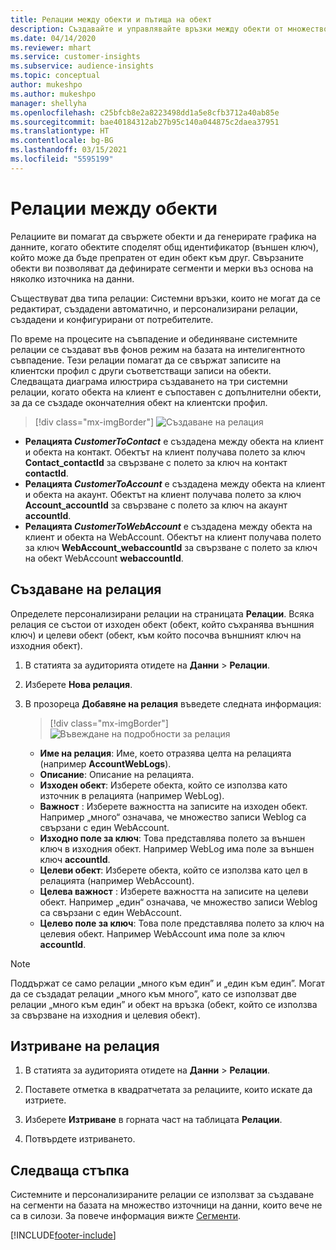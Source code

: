 ```yaml
---
title: Релации между обекти и пътища на обект
description: Създавайте и управлявайте връзки между обекти от множество източници на данни.
ms.date: 04/14/2020
ms.reviewer: mhart
ms.service: customer-insights
ms.subservice: audience-insights
ms.topic: conceptual
author: mukeshpo
ms.author: mukeshpo
manager: shellyha
ms.openlocfilehash: c25bfcb8e2a8223498dd1a5e8cfb3712a40ab85e
ms.sourcegitcommit: bae40184312ab27b95c140a044875c2daea37951
ms.translationtype: HT
ms.contentlocale: bg-BG
ms.lasthandoff: 03/15/2021
ms.locfileid: "5595199"
---
```

# <a name="relationships-between-entities"></a>Релации между обекти

Релациите ви помагат да свържете обекти и да генерирате графика на данните, когато обектите споделят общ идентификатор (външен ключ), който може да бъде препратен от един обект към друг. Свързаните обекти ви позволяват да дефинирате сегменти и мерки въз основа на няколко източника на данни.

Съществуват два типа релации: Системни връзки, които не могат да се редактират, създадени автоматично, и персонализирани релации, създадени и конфигурирани от потребителите.

По време на процесите на съвпадение и обединяване системните релации се създават във фонов режим на базата на интелигентното съвпадение. Тези релации помагат да се свържат записите на клиентски профил с други съответстващи записи на обекти. Следващата диаграма илюстрира създаването на три системни релации, когато обекта на клиент е съпоставен с допълнителни обекти, за да се създаде окончателния обект на клиентски профил.

> [!div class="mx-imgBorder"]
> ![Създаване на релация](media/relationships-entities-merge.png "Създаване на релация")

- **Релацията *CustomerToContact*** е създадена между обекта на клиент и обекта на контакт. Обектът на клиент получава полето за ключ **Contact_contactId** за свързване с полето за ключ на контакт **contactId**.
- **Релацията *CustomerToAccount*** е създадена между обекта на клиент и обекта на акаунт. Обектът на клиент получава полето за ключ **Account_accountId** за свързване с полето за ключ на акаунт **accountId**.
- **Релацията *CustomerToWebAccount*** е създадена между обекта на клиент и обекта на WebAccount. Обектът на клиент получава полето за ключ **WebAccount_webaccountId** за свързване с полето за ключ на обект WebAccount **webaccountId**.

## <a name="create-a-relationship"></a>Създаване на релация

Определете персонализирани релации на страницата **Релации**. Всяка релация се състои от изходен обект (обект, който съхранява външния ключ) и целеви обект (обект, към който посочва външният ключ на изходния обект).

1. В статията за аудиторията отидете на **Данни** > **Релации**.

2. Изберете **Нова релация**.

3. В прозореца **Добавяне на релация** въведете следната информация:

   > [!div class="mx-imgBorder"]
   > ![Въвеждане на подробности за релация](media/relationships-add.png "Въвеждане на подробности за релация")

   - **Име на релация**: Име, което отразява целта на релацията (например **AccountWebLogs**).
   - **Описание**: Описание на релацията.
   - **Изходен обект**: Изберете обекта, който се използва като източник в релацията (например WebLog).
   - **Важност** : Изберете важността на записите на изходен обект. Например „много“ означава, че множество записи Weblog са свързани с един WebAccount.
   - **Изходно поле за ключ**: Това представлява полето за външен ключ в изходния обект. Например WebLog има поле за външен ключ **accountId**.
   - **Целеви обект**: Изберете обекта, който се използва като цел в релацията (например WebAccount).
   - **Целева важност** : Изберете важността на записите на целеви обект. Например „един“ означава, че множество записи Weblog са свързани с един WebAccount.
   - **Целево поле за ключ**: Това поле представлява полето за ключ на целевия обект. Например WebAccount има поле за ключ **accountId**.

> [!NOTE]
> Поддържат се само релации „много към един” и „един към един”. Могат да се създадат релации „много към много”, като се използват две релации „много към един” и обект на връзка (обект, който се използва за свързване на изходния и целевия обект).

## <a name="delete-a-relationship"></a>Изтриване на релация

1. В статията за аудиторията отидете на **Данни** > **Релации**.

2. Поставете отметка в квадратчетата за релациите, които искате да изтриете.

3. Изберете **Изтриване** в горната част на таблицата **Релации**.

4. Потвърдете изтриването.

## <a name="next-step"></a>Следваща стъпка

Системните и персонализираните релации се използват за създаване на сегменти на базата на множество източници на данни, които вече не са в силози. За повече информация вижте [Сегменти](segments.md).


[!INCLUDE[footer-include](../includes/footer-banner.md)]